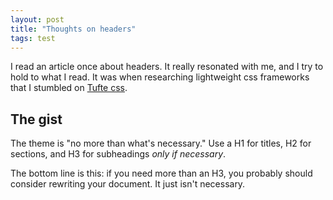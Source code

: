 ```yaml
---
layout: post
title: "Thoughts on headers"
tags: test
---
```

I read an article once about headers. It really resonated with me, and I try to hold to what I read. It was when researching lightweight css frameworks that I stumbled on [Tufte css](https://edwardtufte.github.io/tufte-css/).

## The gist
The theme is "no more than what's necessary." Use a H1 for titles, H2 for sections, and H3 for subheadings *only if necessary*.

The bottom line is this: if you need more than an H3, you probably should consider rewriting your document. It just isn't necessary.
